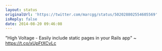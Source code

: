 ```yaml
---
layout: status
originalUrl: 'https://twitter.com/marcgg/status/502028802554605569'
isReply: false
date: 2014-08-20 09:46:08
---
```


"High Voltage - Easily include static pages in your Rails app" ~ https://t.co/xUpFtXCvLc
